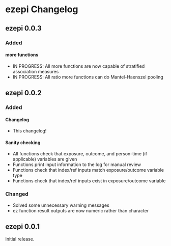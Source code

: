 # ezepi Changelog

## ezepi 0.0.3

### Added

#### more functions

- IN PROGRESS: All more functions are now capable of stratified association measures
- IN PROGRESS: All ratio more functions can do Mantel-Haenszel pooling

## ezepi 0.0.2

### Added

#### Changelog

- This changelog!

#### Sanity checking

- All functions check that exposure, outcome, and person-time (if applicable) variables are given
- Functions print input information to the log for manual review
- Functions check that index/ref inputs match exposure/outcome variable type
- Functions check that index/ref inputs exist in exposure/outcome variable

### Changed

- Solved some unnecessary warning messages
- ez function result outputs are now numeric rather than character

## ezepi 0.0.1

Initial release.
